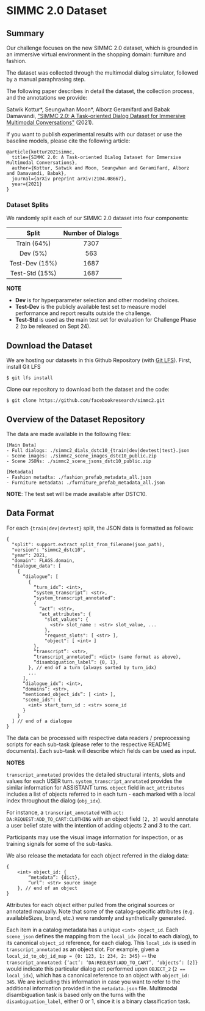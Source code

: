 
# SIMMC 2.0 Dataset

## Summary

Our challenge focuses on the new SIMMC 2.0 dataset, which is grounded in an immersive virtual environment in the shopping domain: furniture and fashion.

The dataset was collected through the multimodal dialog simulator, followed by a manual paraphrasing step.

The following paper describes in detail the dataset, the collection process, and the annotations we provide:

Satwik Kottur*, Seungwhan Moon*, Alborz Geramifard and Babak Damavandi, ["SIMMC 2.0: A Task-oriented Dialog Dataset for Immersive Multimodal Conversations"](https://arxiv.org/pdf/2104.08667.pdf) (2021).

If you want to publish experimental results with our dataset or use the baseline models, please cite the following article:
```
@article{kottur2021simmc,
  title={SIMMC 2.0: A Task-oriented Dialog Dataset for Immersive Multimodal Conversations},
  author={Kottur, Satwik and Moon, Seungwhan and Geramifard, Alborz and Damavandi, Babak},
  journal={arXiv preprint arXiv:2104.08667},
  year={2021}
}
```

### Dataset Splits

We randomly split each of our SIMMC 2.0 dataset into four components:

| **Split** | **Number of Dialogs** |
| :--: | :--: | 
| Train (64%)   | 7307 | 
| Dev (5%)     | 563 | 
| Test-Dev (15%) | 1687 |
| Test-Std (15%) | 1687 |

**NOTE**
* **Dev** is for hyperparameter selection and other modeling choices.  
* **Test-Dev** is the publicly available test set to measure model performance and report results outside the challenge.  
* **Test-Std** is used as the main test set for evaluation for Challenge Phase 2 (to be released on Sept 24).

## Download the Dataset
We are hosting our datasets in this Github Repository (with [Git LFS](https://git-lfs.github.com/)).
First, install Git LFS
```
$ git lfs install
```

Clone our repository to download both the dataset and the code:
```
$ git clone https://github.com/facebookresearch/simmc2.git
```

## Overview of the Dataset Repository 

The data are made available in the following files:
```
[Main Data]
- Full dialogs: ./simmc2_dials_dstc10_{train|dev|devtest|test}.json
- Scene images: ./simmc2_scene_images_dstc10_public.zip
- Scene JSONs: ./simmc2_scene_jsons_dstc10_public.zip

[Metadata]
- Fashion metadta: ./fashion_prefab_metadata_all.json
- Furniture metadata: ./furniture_prefab_metadata_all.json
```
**NOTE**: The test set will be made available after DSTC10.

## Data Format

For each `{train|dev|devtest}` split, the JSON data is formatted as follows:


```
{
  "split": support.extract_split_from_filename(json_path),
  "version": "simmc2_dstc10",
  "year": 2021,
  "domain": FLAGS.domain,
  "dialogue_data": [
    {
      “dialogue”: [
        {
          “turn_idx”: <int>,      
          “system_transcript”: <str>,
          “system_transcript_annotated”: 
          {
            “act”: <str>,
            "act_attributes": {
              "slot_values": {
                <str> slot_name : <str> slot_value, ...
              },
              "request_slots": [ <str> ],
              "object": [ <int> ]
          },
          “transcript”: <str>,
          “transcript_annotated”: <dict> (same format as above),
          “disambiguation_label”: {0, 1},
        }, // end of a turn (always sorted by turn_idx)
        ...
      ],
      “dialogue_idx”: <int>,    
      “domains”: <str>,    
      “mentioned_object_ids”: [ <int> ],
      "scene_ids": {
        <int> start_turn_id : <str> scene_id
      }
    }
  ] // end of a dialogue
}
```
The data can be processed with respective data readers / preprocessing scripts for each sub-task (please refer to the respective README documents). Each sub-task will describe which fields can be used as input.

**NOTES**

`transcript_annotated` provides the detailed structural intents, slots and values for each USER turn. `system_transcript_annotated` provides the similar information for ASSISTANT turns. `object` field in `act_attributes` includes a list of objects referred to in each turn - each marked with a local index throughout the dialog (`obj_idx`).

For instance, a `transcript_annotated` with `act: DA:REQUEST:ADD_TO_CART:CLOTHING` with an object field `[2, 3]` would annotate a user belief state with the intention of adding objects 2 and 3 to the cart.

Participants may use the visual image information for inspection, or as training signals for some of the sub-tasks.

We also release the metadata for each object referred in the dialog data:
```
{
    <int> object_id: {
        “metadata”: {dict},
        “url”: <str> source image
    }, // end of an object
}
```
Attributes for each object either pulled from the original sources or annotated manually. Note that some of the catalog-specific attributes (e.g. availableSizes, brand, etc.) were randomly and synthetically generated. 

Each item in a catalog metadata has a unique `<int> object_id`.
Each `scene_json` defines the mapping from the `local_idx` (local to each dialog), to its canonical `object_id` reference, for each dialog.
This `local_idx` is used in `transcript_annotated` as an object slot.
For example, given a `local_id_to_obj_id_map = {0: 123, 1: 234, 2: 345}` -- the `transcript_annotated`: `{‘act’: ‘DA:REQUEST:ADD_TO_CART’, ‘objects’: [2]}` would indicate this particular dialog act performed upon `OBJECT_2` (`2 == local_idx`), which has a canonical reference to an object with `object_id: 345`.
We are including this information in case you want to refer to the additional information provided in the `metadata.json` file. 
Multimodal disambiguation task is based only on the turns with the 
`disambiguation_label`, either 0 or 1, since it is a binary classification task.
